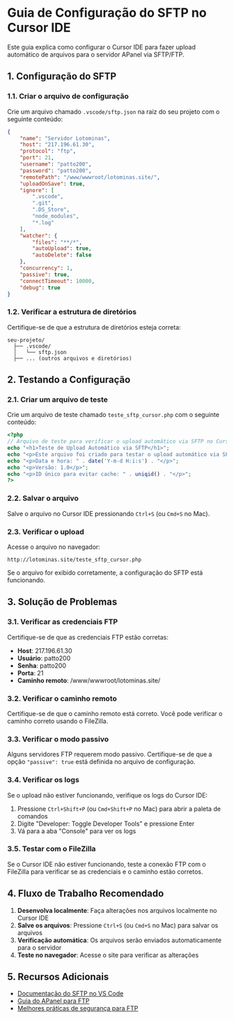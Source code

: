 # Guia de Configuração do SFTP no Cursor IDE

Este guia explica como configurar o Cursor IDE para fazer upload automático de arquivos para o servidor APanel via SFTP/FTP.

## 1. Configuração do SFTP

### 1.1. Criar o arquivo de configuração

Crie um arquivo chamado `.vscode/sftp.json` na raiz do seu projeto com o seguinte conteúdo:

```json
{
    "name": "Servidor Lotominas",
    "host": "217.196.61.30",
    "protocol": "ftp",
    "port": 21,
    "username": "patto200",
    "password": "patto200",
    "remotePath": "/www/wwwroot/lotominas.site/",
    "uploadOnSave": true,
    "ignore": [
        ".vscode",
        ".git",
        ".DS_Store",
        "node_modules",
        "*.log"
    ],
    "watcher": {
        "files": "**/*",
        "autoUpload": true,
        "autoDelete": false
    },
    "concurrency": 1,
    "passive": true,
    "connectTimeout": 10000,
    "debug": true
}
```

### 1.2. Verificar a estrutura de diretórios

Certifique-se de que a estrutura de diretórios esteja correta:

```
seu-projeto/
  ├── .vscode/
  │   └── sftp.json
  ├── ... (outros arquivos e diretórios)
```

## 2. Testando a Configuração

### 2.1. Criar um arquivo de teste

Crie um arquivo de teste chamado `teste_sftp_cursor.php` com o seguinte conteúdo:

```php
<?php
// Arquivo de teste para verificar o upload automático via SFTP no Cursor IDE
echo "<h1>Teste de Upload Automático via SFTP</h1>";
echo "<p>Este arquivo foi criado para testar o upload automático via SFTP no Cursor IDE.</p>";
echo "<p>Data e hora: " . date('Y-m-d H:i:s') . "</p>";
echo "<p>Versão: 1.0</p>";
echo "<p>ID único para evitar cache: " . uniqid() . "</p>";
?>
```

### 2.2. Salvar o arquivo

Salve o arquivo no Cursor IDE pressionando `Ctrl+S` (ou `Cmd+S` no Mac).

### 2.3. Verificar o upload

Acesse o arquivo no navegador:

```
http://lotominas.site/teste_sftp_cursor.php
```

Se o arquivo for exibido corretamente, a configuração do SFTP está funcionando.

## 3. Solução de Problemas

### 3.1. Verificar as credenciais FTP

Certifique-se de que as credenciais FTP estão corretas:

- **Host**: 217.196.61.30
- **Usuário**: patto200
- **Senha**: patto200
- **Porta**: 21
- **Caminho remoto**: /www/wwwroot/lotominas.site/

### 3.2. Verificar o caminho remoto

Certifique-se de que o caminho remoto está correto. Você pode verificar o caminho correto usando o FileZilla.

### 3.3. Verificar o modo passivo

Alguns servidores FTP requerem modo passivo. Certifique-se de que a opção `"passive": true` está definida no arquivo de configuração.

### 3.4. Verificar os logs

Se o upload não estiver funcionando, verifique os logs do Cursor IDE:

1. Pressione `Ctrl+Shift+P` (ou `Cmd+Shift+P` no Mac) para abrir a paleta de comandos
2. Digite "Developer: Toggle Developer Tools" e pressione Enter
3. Vá para a aba "Console" para ver os logs

### 3.5. Testar com o FileZilla

Se o Cursor IDE não estiver funcionando, teste a conexão FTP com o FileZilla para verificar se as credenciais e o caminho estão corretos.

## 4. Fluxo de Trabalho Recomendado

1. **Desenvolva localmente**: Faça alterações nos arquivos localmente no Cursor IDE
2. **Salve os arquivos**: Pressione `Ctrl+S` (ou `Cmd+S` no Mac) para salvar os arquivos
3. **Verificação automática**: Os arquivos serão enviados automaticamente para o servidor
4. **Teste no navegador**: Acesse o site para verificar as alterações

## 5. Recursos Adicionais

- [Documentação do SFTP no VS Code](https://marketplace.visualstudio.com/items?itemName=liximomo.sftp)
- [Guia do APanel para FTP](https://www.aapanel.com/new/ftp.html)
- [Melhores práticas de segurança para FTP](https://www.aapanel.com/new/security.html) 